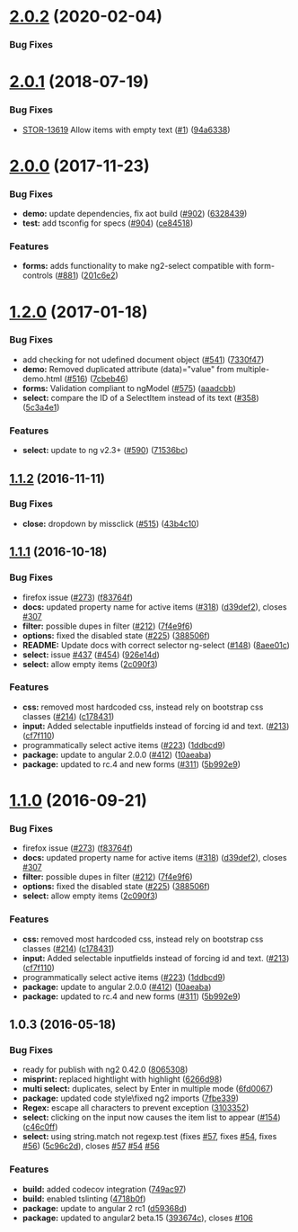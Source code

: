 <a name="2.0.2"></a>
# [2.0.2](https://github.com/valor-software/ng2-select/compare/v2.0.1...v2.0.2) (2020-02-04)


### Bug Fixes
<a name="2.0.1"></a>
# [2.0.1](https://github.com/valor-software/ng2-select/compare/v2.0.0...v2.0.1) (2018-07-19)


### Bug Fixes

* [STOR-13619](https://jira.blueprintsys.net/browse/STOR-13691) Allow items with empty text ([#1](https://github.com/BlueprintSys/ng2-select/pull/1)) ([94a6338](https://github.com/BlueprintSys/ng2-select/pull/1/commits/94a6338))


<a name="2.0.0"></a>
# [2.0.0](https://github.com/valor-software/ng2-select/compare/v1.2.0...v2.0.0) (2017-11-23)


### Bug Fixes

* **demo:** update dependencies, fix aot build ([#902](https://github.com/valor-software/ng2-select/issues/902)) ([6328439](https://github.com/valor-software/ng2-select/commit/6328439))
* **test:** add tsconfig for specs ([#904](https://github.com/valor-software/ng2-select/issues/904)) ([ce84518](https://github.com/valor-software/ng2-select/commit/ce84518))


### Features

* **forms:** adds functionality to make ng2-select compatible with form-controls ([#881](https://github.com/valor-software/ng2-select/issues/881)) ([201c6e2](https://github.com/valor-software/ng2-select/commit/201c6e2))



<a name="1.2.0"></a>
# [1.2.0](https://github.com/valor-software/ng2-select/compare/v1.1.2...v1.2.0) (2017-01-18)


### Bug Fixes

* add checking for not udefined document object ([#541](https://github.com/valor-software/ng2-select/issues/541)) ([7330f47](https://github.com/valor-software/ng2-select/commit/7330f47))
* **demo:** Removed duplicated attribute (data)="value" from multiple-demo.html ([#516](https://github.com/valor-software/ng2-select/issues/516)) ([7cbeb46](https://github.com/valor-software/ng2-select/commit/7cbeb46))
* **forms:** Validation compliant to ngModel ([#575](https://github.com/valor-software/ng2-select/issues/575)) ([aaadcbb](https://github.com/valor-software/ng2-select/commit/aaadcbb))
* **select:** compare the ID of a SelectItem instead of its text ([#358](https://github.com/valor-software/ng2-select/issues/358)) ([5c3a4e1](https://github.com/valor-software/ng2-select/commit/5c3a4e1))


### Features

* **select:** update to ng v2.3+ ([#590](https://github.com/valor-software/ng2-select/issues/590)) ([71536bc](https://github.com/valor-software/ng2-select/commit/71536bc))



<a name="1.1.2"></a>
## [1.1.2](https://github.com/valor-software/ng2-select/compare/v1.1.1...v1.1.2) (2016-11-11)


### Bug Fixes

* **close:** dropdown by missclick ([#515](https://github.com/valor-software/ng2-select/issues/515)) ([43b4c10](https://github.com/valor-software/ng2-select/commit/43b4c10))



<a name="1.1.1"></a>
## [1.1.1](https://github.com/valor-software/ng2-select/compare/v1.0.3...v1.1.1) (2016-10-18)


### Bug Fixes

* firefox issue ([#273](https://github.com/valor-software/ng2-select/issues/273)) ([f83764f](https://github.com/valor-software/ng2-select/commit/f83764f))
* **docs:** updated property name for active items ([#318](https://github.com/valor-software/ng2-select/issues/318)) ([d39def2](https://github.com/valor-software/ng2-select/commit/d39def2)), closes [#307](https://github.com/valor-software/ng2-select/issues/307)
* **filter:** possible dupes in filter ([#212](https://github.com/valor-software/ng2-select/issues/212)) ([7f4e9f6](https://github.com/valor-software/ng2-select/commit/7f4e9f6))
* **options:** fixed the disabled state ([#225](https://github.com/valor-software/ng2-select/issues/225)) ([388506f](https://github.com/valor-software/ng2-select/commit/388506f))
* **README:** Update docs with correct selector ng-select ([#148](https://github.com/valor-software/ng2-select/issues/148)) ([8aee01c](https://github.com/valor-software/ng2-select/commit/8aee01c))
* **select:**  issue [#437](https://github.com/valor-software/ng2-select/issues/437) ([#454](https://github.com/valor-software/ng2-select/issues/454)) ([926e14d](https://github.com/valor-software/ng2-select/commit/926e14d))
* **select:** allow empty items ([2c090f3](https://github.com/valor-software/ng2-select/commit/2c090f3))


### Features

* **css:** removed most hardcoded css, instead rely on bootstrap css classes ([#214](https://github.com/valor-software/ng2-select/issues/214)) ([c178431](https://github.com/valor-software/ng2-select/commit/c178431))
* **input:** Added selectable inputfields instead of forcing id and text. ([#213](https://github.com/valor-software/ng2-select/issues/213)) ([cf7f110](https://github.com/valor-software/ng2-select/commit/cf7f110))
* programmatically select active items ([#223](https://github.com/valor-software/ng2-select/issues/223)) ([1ddbcd9](https://github.com/valor-software/ng2-select/commit/1ddbcd9))
* **package:** update to angular 2.0.0 ([#412](https://github.com/valor-software/ng2-select/issues/412)) ([10aeaba](https://github.com/valor-software/ng2-select/commit/10aeaba))
* **package:** updated to rc.4 and new forms ([#311](https://github.com/valor-software/ng2-select/issues/311)) ([5b992e9](https://github.com/valor-software/ng2-select/commit/5b992e9))



<a name="1.1.0"></a>
# [1.1.0](https://github.com/valor-software/ng2-select/compare/v1.0.3...v1.1.0) (2016-09-21)


### Bug Fixes

* firefox issue ([#273](https://github.com/valor-software/ng2-select/issues/273)) ([f83764f](https://github.com/valor-software/ng2-select/commit/f83764f))
* **docs:** updated property name for active items ([#318](https://github.com/valor-software/ng2-select/issues/318)) ([d39def2](https://github.com/valor-software/ng2-select/commit/d39def2)), closes [#307](https://github.com/valor-software/ng2-select/issues/307)
* **filter:** possible dupes in filter ([#212](https://github.com/valor-software/ng2-select/issues/212)) ([7f4e9f6](https://github.com/valor-software/ng2-select/commit/7f4e9f6))
* **options:** fixed the disabled state ([#225](https://github.com/valor-software/ng2-select/issues/225)) ([388506f](https://github.com/valor-software/ng2-select/commit/388506f))
* **select:** allow empty items ([2c090f3](https://github.com/valor-software/ng2-select/commit/2c090f3))


### Features

* **css:** removed most hardcoded css, instead rely on bootstrap css classes ([#214](https://github.com/valor-software/ng2-select/issues/214)) ([c178431](https://github.com/valor-software/ng2-select/commit/c178431))
* **input:** Added selectable inputfields instead of forcing id and text. ([#213](https://github.com/valor-software/ng2-select/issues/213)) ([cf7f110](https://github.com/valor-software/ng2-select/commit/cf7f110))
* programmatically select active items ([#223](https://github.com/valor-software/ng2-select/issues/223)) ([1ddbcd9](https://github.com/valor-software/ng2-select/commit/1ddbcd9))
* **package:** update to angular 2.0.0 ([#412](https://github.com/valor-software/ng2-select/issues/412)) ([10aeaba](https://github.com/valor-software/ng2-select/commit/10aeaba))
* **package:** updated to rc.4 and new forms ([#311](https://github.com/valor-software/ng2-select/issues/311)) ([5b992e9](https://github.com/valor-software/ng2-select/commit/5b992e9))



<a name="1.0.3"></a>
## 1.0.3 (2016-05-18)


### Bug Fixes

* ready for publish with ng2 0.42.0 ([8065308](https://github.com/valor-software/ng2-select/commit/8065308))
* **misprint:** replaced hightlight with highlight ([6266d98](https://github.com/valor-software/ng2-select/commit/6266d98))
* **multi select:** duplicates, select by Enter in multiple mode ([6fd0067](https://github.com/valor-software/ng2-select/commit/6fd0067))
* **package:** updated code style\fixed ng2 imports ([7fbe339](https://github.com/valor-software/ng2-select/commit/7fbe339))
* **Regex:** escape all characters to prevent exception ([3103352](https://github.com/valor-software/ng2-select/commit/3103352))
* **select:** clicking on the input now causes the item list to appear ([#154](https://github.com/valor-software/ng2-select/issues/154)) ([c46c0ff](https://github.com/valor-software/ng2-select/commit/c46c0ff))
* **select:** using string.match not regexp.test (fixes [#57](https://github.com/valor-software/ng2-select/issues/57), fixes [#54](https://github.com/valor-software/ng2-select/issues/54), fixes [#56](https://github.com/valor-software/ng2-select/issues/56)) ([5c96c2d](https://github.com/valor-software/ng2-select/commit/5c96c2d)), closes [#57](https://github.com/valor-software/ng2-select/issues/57) [#54](https://github.com/valor-software/ng2-select/issues/54) [#56](https://github.com/valor-software/ng2-select/issues/56)


### Features

* **build:** added codecov integration ([749ac97](https://github.com/valor-software/ng2-select/commit/749ac97))
* **build:** enabled tslinting ([4718b0f](https://github.com/valor-software/ng2-select/commit/4718b0f))
* **package:** update to angular 2 rc1  ([d59368d](https://github.com/valor-software/ng2-select/commit/d59368d))
* **package:** updated to angular2 beta.15 ([393674c](https://github.com/valor-software/ng2-select/commit/393674c)), closes [#106](https://github.com/valor-software/ng2-select/issues/106)



